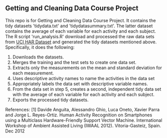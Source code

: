 ## Getting and Cleaning Data Course Project
This repo is for Getting and Cleaning Data Course Project. It contains the tidy datasets 'tidydata.txt' and 'tidydatasummary.txt'. The latter dataset contains the average of each variable for each activity and each subject. The R script 'run_analysis.R' download and processed the raw data sets from [UCI HAR Dataset](https://d396qusza40orc.cloudfront.net/getdata%2Fprojectfiles%2FUCI%20HAR%20Dataset.zip) and generated the tidy datasets mentioned above. Specifically, it does the following:

1. Downloads the datasets.
2. Merges the training and the test sets to create one data set.
3. Extracts only the measurements on the mean and standard deviation for each measurement.
4. Uses descriptive activity names to name the activities in the data set
5. Appropriately labels the data set with descriptive variable names.
6. From the data set in step 5, creates a second, independent tidy data set with the average of each variable for each activity and each subject.
7. Exports the processed tidy datasets.

References:
[1] Davide Anguita, Alessandro Ghio, Luca Oneto, Xavier Parra and Jorge L. Reyes-Ortiz. Human Activity Recognition on Smartphones using a Multiclass Hardware-Friendly Support Vector Machine. International Workshop of Ambient Assisted Living (IWAAL 2012). Vitoria-Gasteiz, Spain. Dec 2012